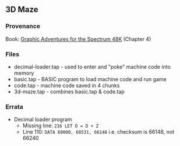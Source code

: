 ## 3D Maze

### Provenance

Book: [Graphic Adventures for the Spectrum 48K][1] (Chapter 4)

### Files

* decimal-loader.tap - used to enter and "poke" machine code into memory
* basic.tap - BASIC program to load machine code and run game
* code.tap - machine code saved in 4 chunks
* 3d-maze.tap - combines basic.tap & code.tap

### Errata

* Decimal loader program
  * Missing line: `216 LET D = D + Z`
  * Line 110: `DATA 60000, 60531, 66148` i.e. checksum is 66148, not 66240

[1]: http://www.worldofspectrum.org/infoseekid.cgi?id=2000168
